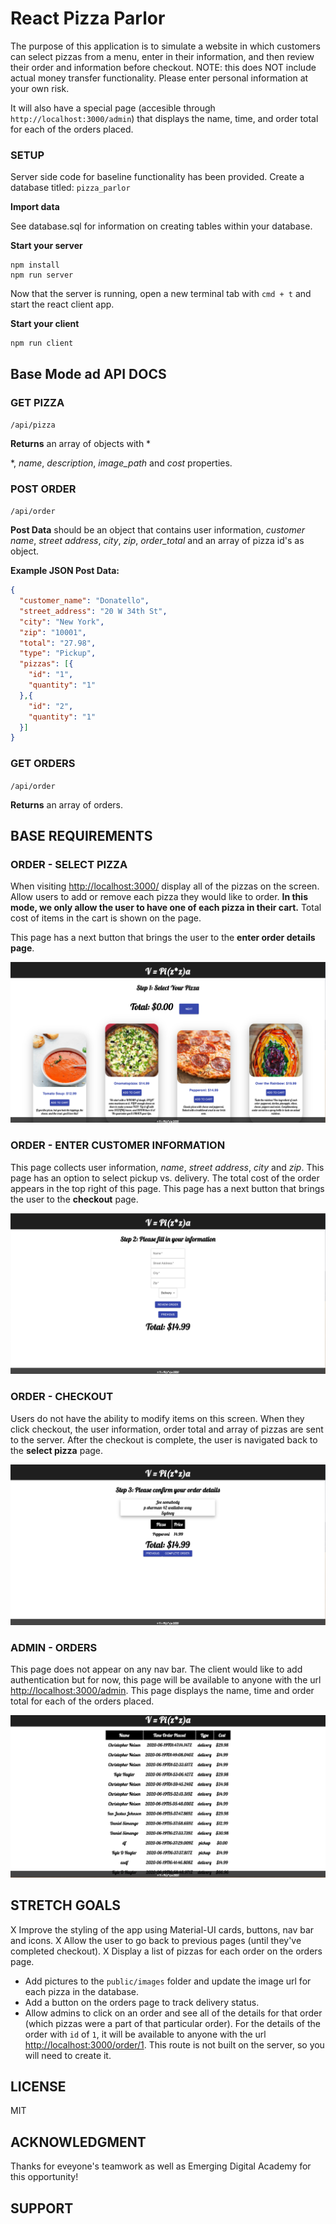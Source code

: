 # React Pizza Parlor
The purpose of this application is to simulate a website in which customers can select pizzas from a menu, 
enter in their information, and then review their order and information before checkout.
NOTE: this does NOT include actual money transfer functionality. Please enter personal information at your own risk.

It will also have a special page (accesible through `http://localhost:3000/admin`) that displays the
name, time, and order total for each of the orders placed.

### SETUP

Server side code for baseline functionality has been provided. 
Create a database titled: `pizza_parlor` 

**Import data**

See database.sql for information on creating tables within your database.

**Start your server**

```
npm install
npm run server
```

Now that the server is running, open a new terminal tab with `cmd + t` and start the react client app.

**Start your client**

```
npm run client
```

## Base Mode ad API DOCS


### GET PIZZA  

`/api/pizza`

**Returns** an array of objects with *

*, *name*, *description*, *image_path* and *cost* properties. 

### POST ORDER

`/api/order`

**Post Data** should be an object that contains user information, *customer name*, *street address*, *city*, *zip*, *order_total* and an array of pizza id's as object. 

**Example JSON Post Data:**

```JSON
{
  "customer_name": "Donatello",
  "street_address": "20 W 34th St",
  "city": "New York",
  "zip": "10001",
  "total": "27.98",
  "type": "Pickup",
  "pizzas": [{
    "id": "1",
    "quantity": "1"
  },{
    "id": "2",
    "quantity": "1"
  }]
}
```

### GET ORDERS

`/api/order`

**Returns** an array of orders.


## BASE REQUIREMENTS

### ORDER - SELECT PIZZA

When visiting [http://localhost:3000/](http://localhost:3000/) display all of the pizzas on the screen. Allow users to add or remove each pizza they would like to order. **In this mode, we only allow the user to have one of each pizza in their cart.** Total cost of items in the cart is shown on the page. 

This page has a next button that brings the user to the **enter order details page**.

![Select Pizza View](/images_readme/select_pizza.png?raw=true)

### ORDER - ENTER CUSTOMER INFORMATION

This page collects user information, *name*, *street address*, *city* and *zip*. This page has an option to select pickup vs. delivery. The total cost of the order appears in the top right of this page. This page has a next button that brings the user to the **checkout** page.

![Select Pizza View](/images_readme/customer_info.png?raw=true)

### ORDER - CHECKOUT

Users do not have the ability to modify items on this screen. When they click checkout, the user information, order total and array of pizzas are sent to the server. After the checkout is complete, the user is navigated back to the **select pizza** page.

![Select Pizza View](/images_readme/confirmation.png?raw=true)

### ADMIN - ORDERS

This page does not appear on any nav bar. The client would like to add authentication but for now, this page will be available to anyone with the url [http://localhost:3000/admin](http://localhost:3000/admin). This page displays the name, time and order total for each of the orders placed.

![Admin Page](images_readme/admin.png?raw=true)


## STRETCH GOALS

X Improve the styling of the app using Material-UI cards, buttons, nav bar and icons.
X Allow the user to go back to previous pages (until they've completed checkout).
X Display a list of pizzas for each order on the orders page.
- Add pictures to the `public/images` folder and update the image url for each pizza in the database.
- Add a button on the orders page to track delivery status.
- Allow admins to click on an order and see all of the details for that order (which pizzas were a part of that particular order). For the details of the order with `id` of `1`, it will be available to anyone with the url [http://localhost:3000/order/1](http://localhost:3000/order/1). This route is not built on the server, so you will need to create it.

## LICENSE
MIT

## ACKNOWLEDGMENT
Thanks for eveyone's teamwork as well as Emerging Digital Academy for this opportunity!

## SUPPORT